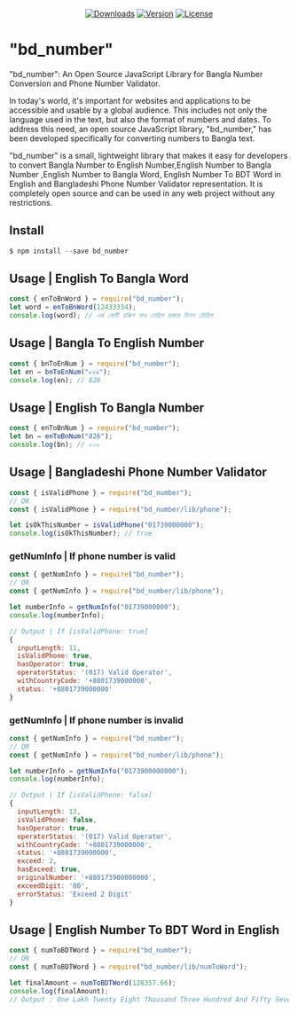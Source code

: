 <p align="center">
  <a href="https://npmcharts.com/compare/bd_number?minimal=true"><img src="https://img.shields.io/npm/dm/bd_number.svg?sanitize=true" alt="Downloads"></a>
  <a href="https://www.npmjs.com/package/bd_number"><img src="https://img.shields.io/npm/v/bd_number.svg?sanitize=true" alt="Version"></a>
  <a href="https://www.npmjs.com/package/bd_number"><img src="https://img.shields.io/npm/l/bd_number.svg?sanitize=true" alt="License"></a>
</p>

# "bd_number"

"bd_number": An Open Source JavaScript Library for Bangla Number Conversion and Phone Number Validator.
<br/>

In today's world, it's important for websites and applications to be accessible and usable by a global audience. This includes not only the language used in the text, but also the format of numbers and dates. To address this need, an open source JavaScript library, "bd_number," has been developed specifically for converting numbers to Bangla text.
<br/>

"bd_number" is a small, lightweight library that makes it easy for developers to convert Bangla Number to English Number,English Number to Bangla Number ,English Number to Bangla Word, English Number To BDT Word in English and Bangladeshi Phone Number Validator representation. It is completely open source and can be used in any web project without any restrictions.
<br/>

## Install

```javascript
$ npm install --save bd_number
```

## Usage | English To Bangla Word

```javascript
const { enToBnWord } = require("bd_number");
let word = enToBnWord(12433334);
console.log(word); // এক কোটি চব্বিশ লাখ তেত্রিশ হাজার তিনশ চৌত্রিশ
```

## Usage | Bangla To English Number

```javascript
const { bnToEnNum } = require("bd_number");
let en = bnToEnNum("৮২৬");
console.log(en); // 826
```

## Usage | English To Bangla Number

```javascript
const { enToBnNum } = require("bd_number");
let bn = enToBnNum("826");
console.log(bn); // ৮২৬
```

## Usage | Bangladeshi Phone Number Validator

```javascript
const { isValidPhone } = require("bd_number");
// OR
const { isValidPhone } = require("bd_number/lib/phone");

let isOkThisNumber = isValidPhone("01739000000");
console.log(isOkThisNumber); // true
```

### getNumInfo | If phone number is valid

```javascript
const { getNumInfo } = require("bd_number");
// OR
const { getNumInfo } = require("bd_number/lib/phone");

let numberInfo = getNumInfo("01739000000");
console.log(numberInfo);

// Output | If [isValidPhone: true]
{
  inputLength: 11,
  isValidPhone: true,
  hasOperator: true,
  operatorStatus: '(017) Valid Operator',
  withCountryCode: '+8801739000000',
  status: '+8801739000000'
}

```

### getNumInfo | If phone number is invalid

```javascript
const { getNumInfo } = require("bd_number");
// OR
const { getNumInfo } = require("bd_number/lib/phone");

let numberInfo = getNumInfo("0173900000000");
console.log(numberInfo);

// Output | If [isValidPhone: false]
{
  inputLength: 13,
  isValidPhone: false,
  hasOperator: true,
  operatorStatus: '(017) Valid Operator',
  withCountryCode: '+8801739000000',
  status: '+8801739000000',
  exceed: 2,
  hasExceed: true,
  originalNumber: '+880173900000000',
  exceedDigit: '00',
  errorStatus: 'Exceed 2 Digit'
}

```

## Usage | English Number To BDT Word in English

```javascript
const { numToBDTWord } = require("bd_number");
// OR
const { numToBDTWord } = require("bd_number/lib/numToWord");

let finalAmount = numToBDTWord(128357.66);
console.log(finalAmount);
// Output : One Lakh Twenty Eight Thousand Three Hundred And Fifty Seven Taka And Sixty Six Paisa
```
